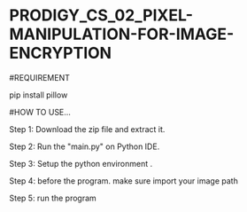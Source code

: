 # PRODIGY_CS_02_PIXEL-MANIPULATION-FOR-IMAGE-ENCRYPTION

#REQUIREMENT

pip install pillow

#HOW TO USE...

Step 1: Download the zip file and extract it.

Step 2: Run the "main.py" on Python IDE.

Step 3: Setup the python environment .

Step 4: before the program. make sure import your image path

Step 5: run the program
